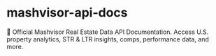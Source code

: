 # mashvisor-api-docs
📘 Official Mashvisor Real Estate Data API Documentation. Access U.S. property analytics, STR &amp; LTR insights, comps, performance data, and more.
